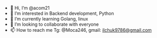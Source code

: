 - 👋 Hi, I’m @acom21
- 👀 I’m interested in Backend development, Python 
- 🌱 I’m currently learning Golang, linux
- 💞️ I’m looking to collaborate with everyone
- 📫 How to reach me Tg: @Moca246, gmail: ilchuk9786@gmail.com


